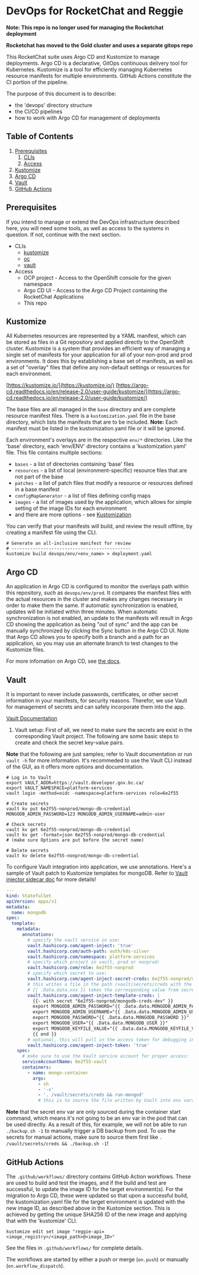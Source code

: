 # DevOps for RocketChat and Reggie

**Note: This repo is no longer used for managing the Rocketchat deployment**

**Rocketchat has moved to the Gold cluster and uses a separate gitops repo**

This RocketChat suite uses Argo CD and Kustomize to manage deployments.  Argo CD is a declarative, GitOps continuous delivery tool for Kubernetes.  Kustomize is a tool for efficiently managing Kubernetes resource manifests for multiple environments.  GitHub Actions constitute the CI portion of the pipeline.

The purpose of this document is to describe:
* the 'devops' directory structure
* the CI/CD pipelines
* how to work with Argo CD for management of deployments

## Table of Contents
1. [Prerequisites](#prerequisites)
    1. [CLIs](#clis)
    2. [Access](#access)
2. [Kustomize](#kustomize)
3. [Argo CD](#argocd)
4. [Vault](#vault)
5. [GitHub Actions](#github-actions)


## Prerequisites <a name="prerequisites">
If you intend to manage or extend the DevOps infrastructure described here, you will need some tools, as well as access to the systems in question.  If not, continue with the next section.
* CLIs
  * [kustomize](https://kubectl.docs.kubernetes.io/installation/kustomize/)
  * [oc](https://access.redhat.com/documentation/en-us/openshift_container_platform/4.7/html-single/cli_tools/index#cli-getting-started)
  * [vault](https://www.vaultproject.io/downloads)
* Access
  * OCP project - Access to the OpenShift console for the given namespace
  * Argo CD UI - Access to the Argo CD Project containing the RocketChat Applications
  * This repo

## Kustomize
All Kubernetes resources are represented by a YAML manifest, which can be stored as files in a Git repository and applied directly to the OpenShift cluster.  Kustomize is a system that provides an efficient way of managing a single set of manifests for your application for all of your non-prod and prod environments.  It does this by establishing a base set of manifests, as well as a set of "overlay" files that define any non-default settings or resources for each environment.

[https://kustomize.io/](https://kustomize.io/)
[https://argo-cd.readthedocs.io/en/release-2.0/user-guide/kustomize/](https://argo-cd.readthedocs.io/en/release-2.0/user-guide/kustomize/)

The base files are all managed in the `base` directory and are complete resource manifest files.  There is a `kustomization.yaml` file in the base directory, which lists the manifests that are to be included.  **Note:** Each manifest must be listed in the kustomization.yaml file or it will be ignored.

Each environment's overlays are in the respective `env/*` directories.  Like the 'base' directory, each 'env/ENV' directory contains a 'kustomization.yaml' file.  This file contains multiple sections:
* `bases` - a list of directories containing 'base' files
* `resources` - a list of local (environment-specific) resource files that are not part of the base
* `patches` - a list of patch files that modify a resource or resources defined in a base manifest
* `configMapGenerator` - a list of files defining config maps
* `images` - a list of images used by the application, which allows for simple setting of the image IDs for each environment
* and there are more options - see [Kustomization](https://kubectl.docs.kubernetes.io/references/kustomize/kustomization/)

You can verify that your manifests will build, and review the result offline, by creating a manifest file using the CLI.
```
# Generate an all-inclusive manifest for review
# ---------------------------------------------
kustomize build devops/env/<env_name> > deployment.yaml
```

## Argo CD
An application in Argo CD is configured to monitor the overlays path within this repository, such as `devops/env/prod`.  It compares the manifest files with the actual resources in the cluster and makes any changes necessary in order to make them the same.  If automatic synchronization is enabled, updates will be initiated within three minutes.  When automatic synchronization is not enabled, an update to the manifests will result in Argo CD showing the application as being "out of sync" and the app can be manually synchronized by clicking the Sync button in the Argo CD UI.  Note that Argo CD allows you to specify both a branch and a path for an application, so you may use an alternate branch to test changes to the Kustomize files.

For more infomation on Argo CD, see [the docs](https://argo-cd.readthedocs.io/en/release-2.0/).
 
## Vault
It is important to never include passwords, certificates, or other secret information in your manifests, for security reasons.  Therefor, we use Vault for management of secrets and can safely incorporate them into the app.

[Vault Documentation](https://www.vaultproject.io/docs)

1. Vault setup:
First of all, we need to make sure the secrets are exist in the corresponding Vault project. The following are some basic steps to create and check the secret key-value pairs.

**Note** that the following are just samples; refer to Vault documentation or run `vault -h` for more information. It's recommeded to use the Vault CLI instead of the GUI, as it offers more options and documentation.

```shell
# Log in to Vault
export VAULT_ADDR=https://vault.developer.gov.bc.ca/
export VAULT_NAMESPACE=platform-services
vault login -method=oidc -namespace=platform-services role=6e2f55

# Create secrets
vault kv put 6e2f55-nonprod/mongo-db-credential MONGODB_ADMIN_PASSWORD=123 MONGODB_ADMIN_USERNAME=admin-user

# Check secrets
vault kv get 6e2f55-nonprod/mongo-db-credential
vault kv get -format=json 6e2f55-nonprod/mongo-db-credential
# (make sure Options are put before the secret name)

# Delete secrets
vault kv delete 6e2f55-nonprod/mongo-db-credential
```

To configure Vault integration into application, we use annotations. Here's a sample of Vault patch to Kustomize templates for mongoDB. Refer to [Vault injector sidecar doc](https://www.vaultproject.io/docs/platform/k8s/injector/annotations) for more details!
```yaml
---
kind: StatefulSet
apiVersion: apps/v1
metadata:
  name: mongodb
spec:
  template:
    metadata:
      annotations:
        # specify the vault service in use:
        vault.hashicorp.com/agent-inject: 'true'
        vault.hashicorp.com/auth-path: auth/k8s-silver
        vault.hashicorp.com/namespace: platform-services
        # specify which project in vault, prod or nonprod:
        vault.hashicorp.com/role: 6e2f55-nonprod
        # specify which secret to use:
        vault.hashicorp.com/agent-inject-secret-creds: 6e2f55-nonprod/mongodb-creds-dev
        # this writes a file in the path /vault/secrets/creds with the following content
        # {{ .Data.data.xxx }} takes the corresponding value from secret key
        vault.hashicorp.com/agent-inject-template-creds: |
          {{- with secret "6e2f55-nonprod/mongodb-creds-dev" }}
          export MONGODB_ADMIN_PASSWORD="{{ .Data.data.MONGODB_ADMIN_PASSWORD }}"
          export MONGODB_ADMIN_USERNAME="{{ .Data.data.MONGODB_ADMIN_USERNAME }}"
          export MONGODB_PASSWORD="{{ .Data.data.MONGODB_PASSWORD }}"
          export MONGODB_USER="{{ .Data.data.MONGODB_USER }}"
          export MONGODB_KEYFILE_VALUE="{{ .Data.data.MONGODB_KEYFILE_VALUE }}"
          {{ end }}
        # optional, this will pull in the access token for debugging in pod
        vault.hashicorp.com/agent-inject-token: 'true'
    spec:
      # make sure to use the Vault service account for proper access:
      serviceAccountName: 6e2f55-vault
      containers:
        - name: mongo-container
          args:
            - sh
            - '-c'
            - '. /vault/secrets/creds && run-mongod'
            # this is to source the file written by Vault into env vars for app to use
```

**Note** that the secret env var are only sourced during the container start command, which means it's not going to be an env var in the pod that can be used directly. As a result of this, for example, we will not be able to run `./backup.sh -1` to manually trigger a DB backup from pod. To use the secrets for manual actions, make sure to source them first like `. /vault/secrets/creds && ./backup.sh -1`!

## GitHub Actions <a name="github-actions">
The `.github/workflows/` directory contains GitHub Action workflows.  These are used to build and test the images, and if the build and test are successful, to update the image ID for the target environment(s).  For the migration to Argo CD, these were updated so that upon a successful build, the kustomization.yaml file for the target environment is updated with the new image ID, as described above in the Kustomize section.  This is achieved by getting the unique SHA256 ID of the new image and applying that with the 'kustomize' CLI.
```
kustomize edit set image "reggie-api=<image_registry>/<image_path>@<image_ID>"
```
See the files in `.github/workflows/` for complete details.

The workflows are started by either a push or merge (`on.push`) or manually (`on.workflow_dispatch`).




